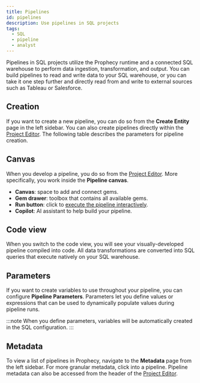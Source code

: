 ```yaml
---
title: Pipelines
id: pipelines
description: Use pipelines in SQL projects
tags:
  - SQL
  - pipeline
  - analyst
---
```


Pipelines in SQL projects utilize the Prophecy runtime and a connected SQL warehouse to perform data ingestion, transformation, and output. You can build pipelines to read and write data to your SQL warehouse, or you can take it one step further and directly read from and write to external sources such as Tableau or Salesforce.

## Creation

If you want to create a new pipeline, you can do so from the **Create Entity** page in the left sidebar. You can also create pipelines directly within the [Project Editor](/getting-started/concepts/project/#project-editor). The following table describes the parameters for pipeline creation.

## Canvas

When you develop a pipeline, you do so from the [Project Editor](/getting-started/concepts/project/#project-editor). More specifically, you work inside the **Pipeline canvas**.

- **Canvas**: space to add and connect gems.
- **Gem drawer**: toolbox that contains all available gems.
- **Run button**: click to [execute the pipeline interactively](/analysts/development/execution/#interactive-execution).
- **Copilot**: AI assistant to help build your pipeline.

## Code view

When you switch to the code view, you will see your visually-developed pipeline compiled into code. All data transformations are converted into SQL queries that execute natively on your SQL warehouse.

## Parameters

If you want to create variables to use throughout your pipeline, you can configure **Pipeline Parameters**. Parameters let you define values or expressions that can be used to dynamically populate values during pipeline runs.

:::note
When you define parameters, variables will be automatically created in the SQL configuration.
:::

## Metadata

To view a list of pipelines in Prophecy, navigate to the **Metadata** page from the left sidebar. For more granular metadata, click into a pipeline. Pipeline metadata can also be accessed from the header of the [Project Editor](/getting-started/concepts/project/#project-editor).

